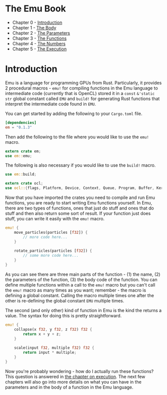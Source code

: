 # The Emu Book
- Chapter 0 - [Introduction](https://github.com/calebwin/emu/blob/master/book/introduction.md#the-emu-book)
- Chapter 1 - [The Body](https://github.com/calebwin/emu/blob/master/book/body.md#the-emu-book)
- Chapter 2 - [The Parameters](https://github.com/calebwin/emu/blob/master/book/parameters.md#the-emu-book)
- Chapter 3 - [The Functions](https://github.com/calebwin/emu/blob/master/book/functions.md#the-emu-book)
- Chapter 4 - [The Numbers](https://github.com/calebwin/emu/blob/master/book/numbers.md#the-emu-book)
- Chapter 5 - [The Execution](https://github.com/calebwin/emu/blob/master/book/execution.md#the-emu-book)

# Introduction

Emu is a language for programming GPUs from Rust. Particularly, it provides 2 procedural macros -  `emu!` for compiling functions in the Emu language to intermediate code (currently that is OpenCL) stored it in a `const` `&'static str` global constant called `EMU` and `build!` for generating Rust functions that interpret the intermediate code found in `EMU`.

You can get started by adding the following to your `Cargo.toml` file.

```toml
[dependencies]
em = "0.1.3"
```

Then add the following to the file where you would like to use the `emu!` macro.

```rust
extern crate em;
use em::emu;
```

The following is also necessary if you would like to use the `build!` macro.

```rust
use em::build;

extern crate ocl;
use ocl::{flags, Platform, Device, Context, Queue, Program, Buffer, Kernel};
```

Now that you have imported the crates you need to compile and run Emu functions, you are ready to start writing Emu functions yourself. In Emu, there are two types of functions, ones that just do stuff and ones that do stuff and then also return some sort of result. If your function just does stuff, you can write it easily with the `emu!` macro.

```rust
emu! {
	move_particles(particles [f32]) {
		// more code here...
	}
    
	rotate_particles(particles [f32]) {
		// some more code here...
	}
}
```

As you can see there are three main parts of the function - (1) the name, (2) the parameters of the function, (3) the body code of the function. You can define multiple functions within a call to the `emu!` macro but you can't call the `emu!` macro as many times as you want; remember - the macro is defining a global constant. Calling the macro multiple times one after the other is re-defining the global constant `EMU` multiple times. 

The second (and only other) kind of function in Emu is the kind the returns a value. The syntax for doing this is pretty straightforward.

```rust
emu! {
	collapse(x f32, y f32, z f32) f32 {
		return x + y + z;
	}
    
	scale(input f32, multiple f32) f32 {
		return input * multiple;
	}
}
```

Now you're probably wondering - how do I actually run these functions? This question is answered in [the chapter on execution](https://github.com/calebwin/emu/blob/master/book/execution.md#the-emu-book). The next few chapters will also go into more details on what you can have in the parameters and in the body of a function in the Emu language.
